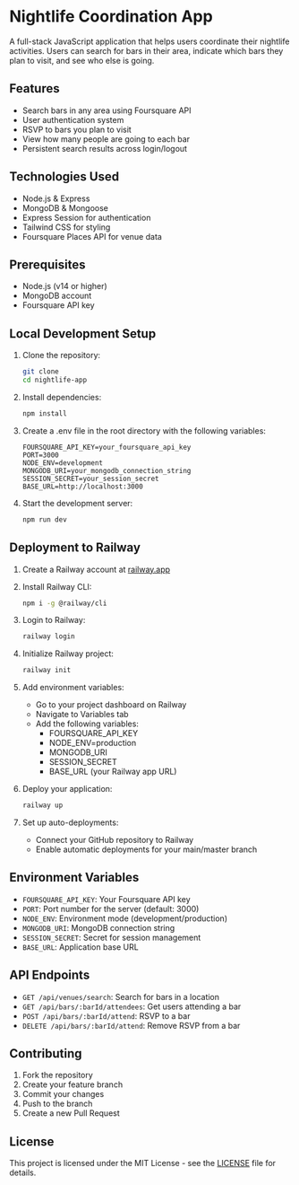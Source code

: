 # Nightlife Coordination App

A full-stack JavaScript application that helps users coordinate their nightlife activities. Users can search for bars in their area, indicate which bars they plan to visit, and see who else is going.

## Features

- Search bars in any area using Foursquare API
- User authentication system
- RSVP to bars you plan to visit
- View how many people are going to each bar
- Persistent search results across login/logout

## Technologies Used

- Node.js & Express
- MongoDB & Mongoose
- Express Session for authentication
- Tailwind CSS for styling
- Foursquare Places API for venue data

## Prerequisites

- Node.js (v14 or higher)
- MongoDB account
- Foursquare API key

## Local Development Setup

1. Clone the repository:
   ```bash
   git clone 
   cd nightlife-app
   ```

2. Install dependencies:
   ```bash
   npm install
   ```

3. Create a .env file in the root directory with the following variables:
   ```
   FOURSQUARE_API_KEY=your_foursquare_api_key
   PORT=3000
   NODE_ENV=development
   MONGODB_URI=your_mongodb_connection_string
   SESSION_SECRET=your_session_secret
   BASE_URL=http://localhost:3000
   ```

4. Start the development server:
   ```bash
   npm run dev
   ```

## Deployment to Railway

1. Create a Railway account at [railway.app](https://railway.app)

2. Install Railway CLI:
   ```bash
   npm i -g @railway/cli
   ```

3. Login to Railway:
   ```bash
   railway login
   ```

4. Initialize Railway project:
   ```bash
   railway init
   ```

5. Add environment variables:
   - Go to your project dashboard on Railway
   - Navigate to Variables tab
   - Add the following variables:
     - FOURSQUARE_API_KEY
     - NODE_ENV=production
     - MONGODB_URI
     - SESSION_SECRET
     - BASE_URL (your Railway app URL)

6. Deploy your application:
   ```bash
   railway up
   ```

7. Set up auto-deployments:
   - Connect your GitHub repository to Railway
   - Enable automatic deployments for your main/master branch

## Environment Variables

- `FOURSQUARE_API_KEY`: Your Foursquare API key
- `PORT`: Port number for the server (default: 3000)
- `NODE_ENV`: Environment mode (development/production)
- `MONGODB_URI`: MongoDB connection string
- `SESSION_SECRET`: Secret for session management
- `BASE_URL`: Application base URL

## API Endpoints

- `GET /api/venues/search`: Search for bars in a location
- `GET /api/bars/:barId/attendees`: Get users attending a bar
- `POST /api/bars/:barId/attend`: RSVP to a bar
- `DELETE /api/bars/:barId/attend`: Remove RSVP from a bar

## Contributing

1. Fork the repository
2. Create your feature branch
3. Commit your changes
4. Push to the branch
5. Create a new Pull Request

## License

This project is licensed under the MIT License - see the [LICENSE](LICENSE) file for details.